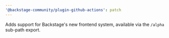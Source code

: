 ```yaml
---
'@backstage-community/plugin-github-actions': patch
---
```


Adds support for Backstage's new frontend system, available via the `/alpha` sub-path export.
